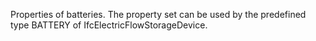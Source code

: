 Properties of batteries. The property set can be used by the predefined type BATTERY of IfcElectricFlowStorageDevice.
